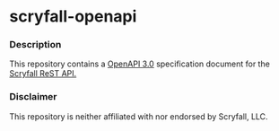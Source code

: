 # scryfall-openapi

### Description
This repository contains a [OpenAPI 3.0][1] specification  document for the [Scryfall ReST API.][2]

### Disclaimer
This repository is neither affiliated with nor endorsed by Scryfall, LLC.

[1]: https://github.com/OAI/OpenAPI-Specification
[2]: https://scryfall.com/docs/api